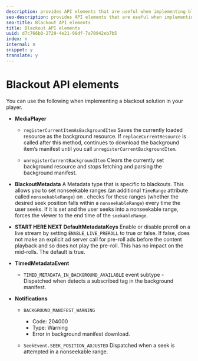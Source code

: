 ```yaml
---
description: provides API elements that are useful when implementing blackouts, including methods, metadata, and notifications.
seo-description: provides API elements that are useful when implementing blackouts, including methods, metadata, and notifications.
seo-title: Blackout API elements
title: Blackout API elements
uuid: d7c766b0-2729-4e21-98df-7a70942eb7b5
index: n
internal: n
snippet: y
translate: y
---
```


# Blackout API elements

You can use the following when implementing a blackout solution in your player. 
* **MediaPlayer** 
    * `registerCurrentItemAsBackgroundItem` Saves the currently loaded resource as the background resource. If `replaceCurrentResource` is called after this method,  <!-- PH element: phrases/primetime-sdk-name --> continues to download the background item’s manifest until you call `unregisterCurrentBackgroundItem`. 

    * `unregisterCurrentBackgroundItem` Clears the currently set background resource and stops fetching and parsing the background manifest.


* **BlackoutMetadata** A Metadata type that is specific to blackouts.
  This allows you to set nonseekable ranges (an additional `TimeRange` attribute called `nonseekableRange`) on  <!-- PH element: phrases/primetime-sdk-name --> . <!-- PH element: phrases/primetime-sdk-name --> checks for these ranges (whether the desired seek position falls within a `nonseekableRange`) every time the user seeks. If it is set and the user seeks into a nonseekable range,  <!-- PH element: phrases/primetime-sdk-name --> forces the viewer to the end time of the `seekableRange`. 

* **START HERE NEXT** **DefaultMetadataKeys** Enable or disable preroll on a live stream by setting `ENABLE_LIVE_PREROLL` to true or false. If false,  <!-- PH element: phrases/primetime-sdk-name --> does not make an explicit ad server call for pre-roll ads before the content playback and so does not play the pre-roll. This has no impact on the mid-rolls. The default is true.

* **TimedMetadataEvent** 
    * `TIMED_METADATA_IN_BACKGROUND_AVAILABLE` event subtype - Dispatched when  <!-- PH element: phrases/primetime-sdk-name --> detects a subscribed tag in the background manifest.

* **Notifications** 
    * `BACKGROUND_MANIFEST_WARNING`     
        * Code: 204000
        * Type: Warning
        * Error in background manifest download.

    * `SeekEvent.SEEK_POSITION_ADJUSTED` Dispatched when a seek is attempted in a nonseekable range.



